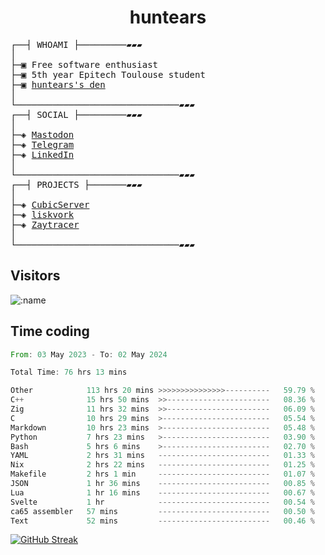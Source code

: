 <h1 align="center">
huntears
</h1>
<!-- <p align="center">
<img src=https://huntears.com/img/pfp.webp width=30%/>
</p>
<style>
img {
    border-radius: 50%;
}
</style> -->
<pre>
┌──┤ WHOAMI ├─────────▰▰▰
│
├─▣ Free software enthusiast
├─▣ 5th year Epitech Toulouse student
├─▣ <a href="https://huntears.com/">huntears's den</a>
│
└───────────────────────────────▰▰▰
┌──┤ SOCIAL ├─────────▰▰▰
│
├─◈ <a href="https://fosstodon.org/@huntears">Mastodon</a>
├─◈ <a href="https://t.me/huntears">Telegram</a>
├─◈ <a href="https://www.linkedin.com/in/alexandre-flion">LinkedIn</a>
│
└───────────────────────────────▰▰▰
┌──┤ PROJECTS ├───────▰▰▰
│
├─◈ <a href="https://github.com/CubicMC/cubic-server">CubicServer</a>
├─◈ <a href="https://github.com/Epitech/B-AIA-500_liskvork">liskvork</a>
├─◈ <a href="https://github.com/Miou-zora/Zaytracer">Zaytracer</a>
│
└───────────────────────────────▰▰▰
</pre>

## Visitors

![:name](https://count.getloli.com/get/@huntears?theme=rule34)

## Time coding

<!--START_SECTION:wakatime-->

```rust
From: 03 May 2023 - To: 02 May 2024

Total Time: 76 hrs 13 mins

Other            113 hrs 20 mins >>>>>>>>>>>>>>>----------   59.79 %
C++              15 hrs 50 mins  >>-----------------------   08.36 %
Zig              11 hrs 32 mins  >>-----------------------   06.09 %
C                10 hrs 29 mins  >------------------------   05.54 %
Markdown         10 hrs 23 mins  >------------------------   05.48 %
Python           7 hrs 23 mins   >------------------------   03.90 %
Bash             5 hrs 6 mins    >------------------------   02.70 %
YAML             2 hrs 31 mins   -------------------------   01.33 %
Nix              2 hrs 22 mins   -------------------------   01.25 %
Makefile         2 hrs 1 min     -------------------------   01.07 %
JSON             1 hr 36 mins    -------------------------   00.85 %
Lua              1 hr 16 mins    -------------------------   00.67 %
Svelte           1 hr            -------------------------   00.54 %
ca65 assembler   57 mins         -------------------------   00.50 %
Text             52 mins         -------------------------   00.46 %
```

<!--END_SECTION:wakatime-->

[![GitHub Streak](https://streak-stats.demolab.com?user=huntears)](https://git.io/streak-stats)
